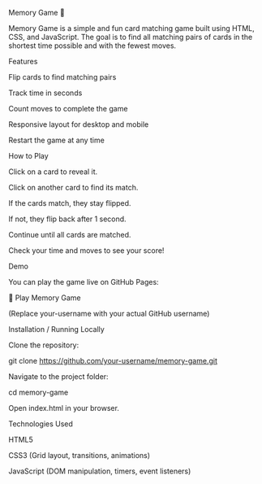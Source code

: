 Memory Game 🧠

Memory Game is a simple and fun card matching game built using HTML, CSS, and JavaScript. The goal is to find all matching pairs of cards in the shortest time possible and with the fewest moves.

Features

Flip cards to find matching pairs

Track time in seconds

Count moves to complete the game

Responsive layout for desktop and mobile

Restart the game at any time

How to Play

Click on a card to reveal it.

Click on another card to find its match.

If the cards match, they stay flipped.

If not, they flip back after 1 second.

Continue until all cards are matched.

Check your time and moves to see your score!

Demo

You can play the game live on GitHub Pages:

🔗 Play Memory Game

(Replace your-username with your actual GitHub username)

Installation / Running Locally

Clone the repository:

git clone https://github.com/your-username/memory-game.git


Navigate to the project folder:

cd memory-game


Open index.html in your browser.

Technologies Used

HTML5

CSS3 (Grid layout, transitions, animations)

JavaScript (DOM manipulation, timers, event listeners)
